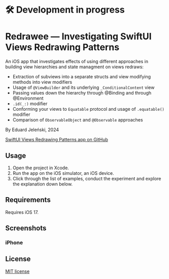 # 🛠️ Development in progress

#  Redrawee — Investigating SwiftUI Views Redrawing Patterns

An iOS app that investigates effects of using different approaches in building view hierarchies and state managment on views redraws:

- Extraction of subviews into a separate structs and view modifying methods into view modifiers
- Usage of `@ViewBuilder` and its underlying `_ConditionalContent` view
- Passing values down the hierarchy through @Binding and through @Environment
- `.id(_:)` modifier 
- Conforming your views to `Equatable` protocol and usage of `.equatable()` modifier 
- Comparison of `ObservableObject` and `@Observable` approaches 

By Eduard Jeleński, 2024

[SwiftUI Views Redrawing Patterns app on GitHub](https://github.com/EduardJelenski/Redrawee>)<br>

## Usage

1. Open the project in Xcode.
2. Run the app on the iOS simulator, an iOS device.
3. Click through the list of examples, conduct the experiment and explore the explanation down below.

## Requirements

Requires iOS 17.

## Screenshots

### iPhone

[comment]: <img src="assets/ios-collage.png" width="692" height="339"/>

## License

[MIT license](LICENSE.md)
